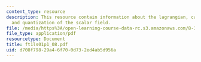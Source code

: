 ```yaml
---
content_type: resource
description: This resource contain information about the lagrangian, canonical quantization
  and quantization of the scalar field.
file: /media/https%3A/open-learning-course-data-rc.s3.amazonaws.com/8-323-relativistic-quantum-field-theory-i-spring-2008/d708f79829a46f700d732ed4ab5d956a_ft1ls01p1_08.pdf
file_type: application/pdf
resourcetype: Document
title: ft1ls01p1_08.pdf
uid: d708f798-29a4-6f70-0d73-2ed4ab5d956a
---
```

